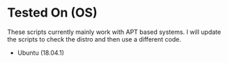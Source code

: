 # Tested On (OS)

These scripts currently mainly work with APT based systems.
I will update the scripts to check the distro and then use a different code.

- Ubuntu (18.04.1)
